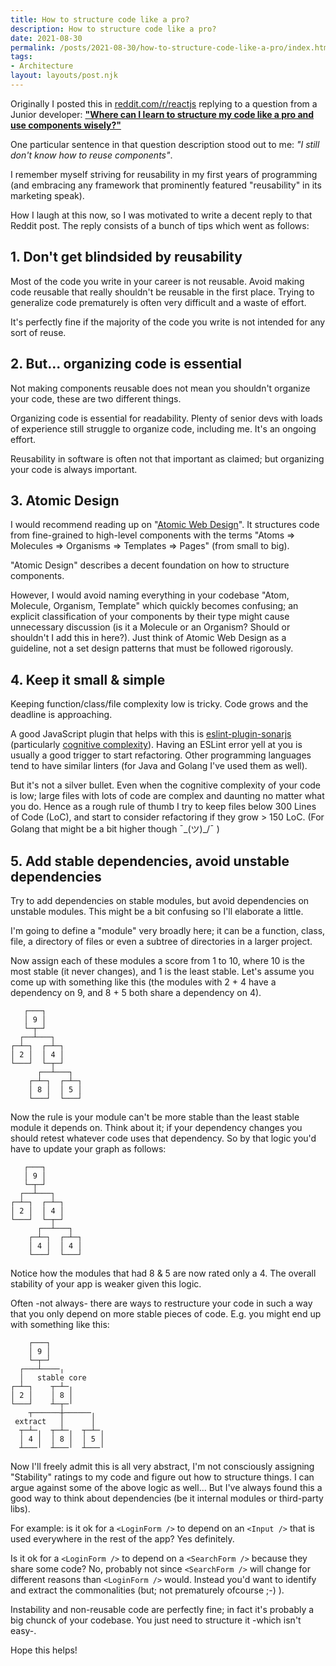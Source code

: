 ```yaml
---
title: How to structure code like a pro?
description: How to structure code like a pro?
date: 2021-08-30
permalink: /posts/2021-08-30/how-to-structure-code-like-a-pro/index.html
tags:
- Architecture
layout: layouts/post.njk
---
```


Originally I posted this in [reddit.com/r/reactjs](https://www.reddit.com/r/reactjs) replying to a question from a Junior developer: **["Where can I learn to structure my code like a pro and use components wisely?"](https://www.reddit.com/r/reactjs/comments/pecpou/where_can_i_learn_to_structure_my_code_like_a_pro/hawrecu/?context=3)**

One particular sentence in that question description stood out to me: *"I still don't know how to reuse components"*.

I remember myself striving for reusability in my first years of programming (and embracing any framework that prominently featured "reusability" in its marketing speak).

How I laugh at this now, so I was motivated to write a decent reply to that Reddit post. The reply consists of a bunch of tips which went as follows:

## 1. Don't get blindsided by reusability

Most of the code you write in your career is not reusable. Avoid making code reusable that really shouldn't be reusable in the first place. Trying to generalize code prematurely is often very difficult and a waste of effort.

It's perfectly fine if the majority of the code you write is not intended for any sort of reuse.

## 2. But... organizing code is essential

Not making components reusable does not mean you shouldn't organize your code, these are two different things.

Organizing code is essential for readability. Plenty of senior devs with loads of experience still struggle to organize code, including me. It's an ongoing effort.

Reusability in software is often not that important as claimed; but organizing your code is always important.

## 3. Atomic Design

I would recommend reading up on "[Atomic Web Design](https://bradfrost.com/blog/post/atomic-web-design/)". It structures code from fine-grained to high-level components with the terms "Atoms => Molecules => Organisms => Templates => Pages" (from small to big).

"Atomic Design" describes a decent foundation on how to structure components.

However, I would avoid naming everything in your codebase "Atom, Molecule, Organism, Template" which quickly becomes confusing; an explicit classification of your components by their type might cause unnecessary discussion (is it a Molecule or an Organism? Should or shouldn't I add this in here?). Just think of Atomic Web Design as a guideline, not a set design patterns that must be followed rigorously.

## 4. Keep it small & simple

Keeping function/class/file complexity low is tricky. Code grows and the deadline is approaching.

A good JavaScript plugin that helps with this is [eslint-plugin-sonarjs](https://github.com/SonarSource/eslint-plugin-sonarjs) (particularly [cognitive complexity](https://github.com/SonarSource/eslint-plugin-sonarjs/blob/master/docs/rules/cognitive-complexity.md)). Having an ESLint error yell at you is usually a good trigger to start refactoring. Other programming languages tend to have similar linters (for Java and Golang I've used them as well).
 
But it's not a silver bullet. Even when the cognitive complexity of your code is low; large files with lots of code are complex and daunting no matter what you do. Hence as a rough rule of thumb I try to keep files below 300 Lines of Code (LoC), and start to consider refactoring if they grow > 150 LoC. (For Golang that might be a bit higher though ¯\_(ツ)_/¯ )

## 5. Add stable dependencies, avoid unstable dependencies

Try to add dependencies on stable modules, but avoid dependencies on unstable modules. This might be a bit confusing so I'll elaborate a little.

I'm going to define a "module" very broadly here; it can be a function, class, file, a directory of files or even a subtree of directories in a larger project.

Now assign each of these modules a score from 1 to 10, where 10 is the most stable (it never changes), and 1 is the least stable. Let's assume you come up with something like this (the modules with 2 + 4 have a dependency on 9, and 8 + 5 both share a dependency on 4).

```
   ┌───┐
   │ 9 │
   └─┬─┘
  ┌──┴───┐
┌─┴─┐  ┌─┴─┐
│ 2 │  │ 4 │
└───┘  └─┬─┘
      ┌──┴───┐
    ┌─┴─┐  ┌─┴─┐
    │ 8 │  │ 5 │
    └───┘  └───┘
```

Now the rule is your module can't be more stable than the least stable module it depends on. Think about it; if your dependency changes you should retest whatever code uses that dependency. So by that logic you'd have to update your graph as follows:

```
   ┌───┐
   │ 9 │
   └─┬─┘
  ┌──┴───┐
┌─┴─┐  ┌─┴─┐
│ 2 │  │ 4 │
└───┘  └─┬─┘
      ┌──┴───┐
    ┌─┴─┐  ┌─┴─┐
    │ 4 │  │ 4 │
    └───┘  └───┘
```

Notice how the modules that had 8 & 5 are now rated only a 4. The overall stability of your app is weaker given this logic.

Often -not always- there are ways to restructure your code in such a way that you only depend on more stable pieces of code. E.g. you might end up with something like this:

```
    ┌───┐
    │ 9 │
    └─┬─┘
  ┌───┴────╷
  │   stable core
┌─┴─┐    ┬─┴─╷
│ 2 │    │ 8 │
└───┘    ┴─┬─╵
    ┬──────┼──────╷
 extract   │      │
  ┬─┴─╷  ┬─┴─╷  ┬─┴─╷
  │ 4 │  │ 8 │  │ 5 │
  ┴───╵  ┴───╵  ┴───╵
```

Now I'll freely admit this is all very abstract, I'm not consciously assigning "Stability" ratings to my code and figure out how to structure things. I can argue against some of the above logic as well... But I've always found this a good way to think about dependencies (be it internal modules or third-party libs).

For example: is it ok for a `<LoginForm />` to depend on an `<Input />` that is used everywhere in the rest of the app? Yes definitely.

Is it ok for a `<LoginForm />` to depend on a `<SearchForm />` because they share some code? No, probably not since `<SearchForm />` will change for different reasons than `<LoginForm />` would. Instead you'd want to identify and extract the commonalities (but; not prematurely ofcourse ;-) ).

Instability and non-reusable code are perfectly fine; in fact it's probably a big chunck of your codebase. You just need to structure it -which isn't easy-.

Hope this helps!
